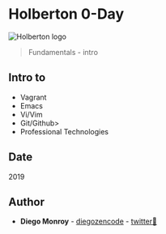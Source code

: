 # Holberton 0-Day
![Holberton logo](https://www.holbertonschool.com/holberton-logo.png)
> Fundamentals - intro


## Intro to
* Vagrant
* Emacs
* Vi/Vim
* Git/Github>
* Professional Technologies

## Date
2019

## Author
* **Diego Monroy** - [diegozencode](https://github.com/diegozencode) - [twitter:speech_balloon:](https://twitter.com/diegozencode)
